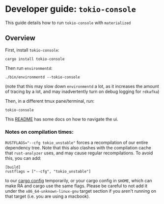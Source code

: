 # Developer guide: `tokio-console`

This guide details how to run `tokio-console` with `materialized`

## Overview

First, install `tokio-console`:

```
cargo install tokio-console
```

Then run `environmentd`:

```
./bin/environmentd --tokio-console
```

(note that this may slow down `environmentd` a lot, as it increases the amount of tracing by a lot,
and may inadvertently turn on debug logging for `rdkafka`)

Then, in a different tmux pane/terminal, run:

```
tokio-console
```

This [README] has some docs on how to navigate the ui.

[README]: https://github.com/tokio-rs/console/tree/main/tokio-console

### Notes on compilation times:

`RUSTFLAGS="--cfg tokio_unstable"` forces a recompilation of our entire dependency tree.
Note that this also clashes with the compilation cache that `rust-analyzer` uses, and may
cause regular recompilations. To avoid this, you can add:

```
[build]
rustflags = ["--cfg", "tokio_unstable"]
```

to our [cargo config] temporarily, or your cargo config in `$HOME`, which can make RA and cargo use the same flags.
Please be careful to not add it under the `x86_64-unknown-linux-gnu` target section if you
aren't running on that target (i.e. you are using a macbook).

[cargo config]: https://github.com/MaterializeInc/materialize/blob/main/.cargo/config
